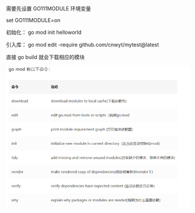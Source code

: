  需要先设置 GO111MODULE 环境变量

set GO111MODULE=on

 初始化：
 go mod init helloworld

 引入库：
 go mod edit -require github.com/cnwyt/mytest@latest

 直接
 go build
 就会下载相应的模块

 ![命令](../static/gomod1.png)